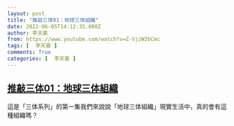 ```yaml
---
layout: post
title: "推敲三体01：地球三体組織"
date: 2022-06-05T14:12:35.000Z
author: 李天豪
from: https://www.youtube.com/watch?v=Z-VjzW2bCmc
tags: [  李天豪 ]
comments: True
categories: [  李天豪 ]
---
```

<!--1654438355000-->
[推敲三体01：地球三体組織](https://www.youtube.com/watch?v=Z-VjzW2bCmc)
------

<div>
這是「三体系列」的第一集我們來說說「地球三体組織」現實生活中，真的會有這種組織嗎？
</div>
